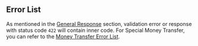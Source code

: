 <div></div>

<h2 id="special-money-transfer-error-list">Error List</h2>

As mentioned in the [General Response](#general-explanation) section, validation error or response with status code `422` will contain inner code. For Special Money Transfer, you can refer to the [Money Transfer Error List](#money-transfer-error-list).
